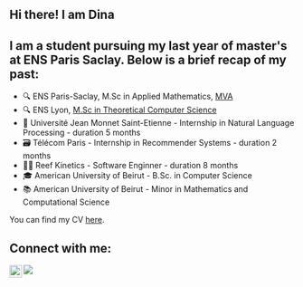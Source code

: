 ## Hi there! I am Dina

## I am a student pursuing my last year of master's at ENS Paris Saclay. Below is a brief recap of my past:

- 🔍 ENS Paris-Saclay, M.Sc in Applied Mathematics, [MVA](https://www.master-mva.com)
- 🔍 ENS Lyon, [M.Sc in Theoretical Computer Science](http://informatique.ens-lyon.fr/en/academic-programs/master/master-computer-science)
- 📝 Université Jean Monnet Saint-Etienne - Internship in Natural Language Processing - duration 5 months
- 🗃️ Télécom Paris - Internship in Recommender Systems - duration 2 months
- 👩‍💻 Reef Kinetics - Software Enginner - duration 8 months
- 🎓 American University of Beirut - B.Sc. in Computer Science
- 📚 American University of Beirut - Minor in Mathematics and Computational Science

You can find my CV [here][CV].

## Connect with me:

[<img align="left" width="22px" src="https://upload.wikimedia.org/wikipedia/commons/e/e9/Linkedin_icon.svg" />][LinkedIn]
[<img src="https://img.shields.io/badge/-mail-blue?style=flat&logo=Gmail&logoColor=white&link&fbclid=IwAR0WmXs7mnPRkIyDJM2sTmwz549ynOQABq5yZa2UnlxCpOKL-awG3Jkh_Ew&link=mailto:dina.el-zein@ens-lyon.fr" />][Gmail]
<br />
<br />

[CV]: https://drive.google.com/file/d/1ENRmDap3fUrlis4uZil0VroLWTXnO_CC/view?usp=sharing
[LinkedIn]: https://www.linkedin.com/in/delzein/
[Gmail]: mailto:dina.el-zein@ens-lyon.fr
